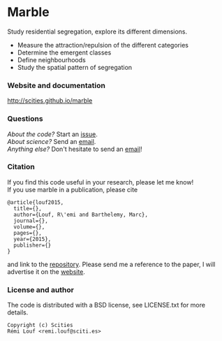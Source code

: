 # Marble

Study residential segregation, explore its different dimensions.

* Measure the attraction/repulsion of the different categories
* Determine the emergent classes
* Define neighbourhoods
* Study the spatial pattern of segregation

### Website and documentation

http://scities.github.io/marble

### Questions

*About the code?* Start an [issue](https://github.com/scities/marble/issues/new).  
*About science?* Send an [email](remi.louf@sciti.es).  
*Anything else?* Don't hesitate to send an [email](remi.louf@sciti.es)!

### Citation

If you find this code useful in your research, please let me know!  
If you use marble in a publication, please cite

```
@article{louf2015,
  title={},
  author={Louf, R\'emi and Barthelemy, Marc},
  journal={},
  volume={},
  pages={},
  year={2015},
  publisher={}
}
```

and link to the [repository](http://github.com/scities/marble). Please send me a reference to the paper, I will advertise it on the [website](http://scities.github.io/marble).

### License and author

The code is distributed with a BSD license, see LICENSE.txt for more details.

```
Copyright (c) Scities
Rémi Louf <remi.louf@sciti.es>
```
